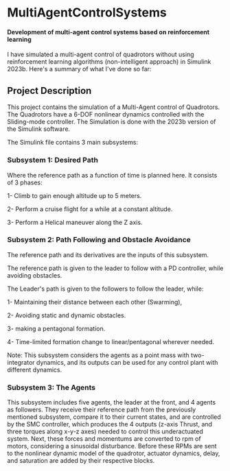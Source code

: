 # MultiAgentControlSystems
#### Development of multi-agent control systems based on reinforcement learning

I have simulated a multi-agent control of quadrotors without using reinforcement learning algorithms (non-intelligent approach) in Simulink 2023b.
Here's a summary of what I've done so far:

## Project Description
This project contains the simulation of a Multi-Agent control of Quadrotors. The Quadrotors have a 6-DOF nonlinear dynamics controlled with the Sliding-mode controller. The Simulation is done with the 2023b version of the Simulink software.

The Simulink file contains 3 main subsystems:

### Subsystem 1: Desired Path

Where the reference path as a function of time is planned here. It consists of 3 phases:

1- Climb to gain enough altitude up to 5 meters.

2- Perform a cruise flight for a while at a constant altitude.

3- Perform a Helical maneuver along the Z axis.


### Subsystem 2: Path Following and Obstacle Avoidance 


The reference path and its derivatives are the inputs of this subsystem.

The reference path is given to the leader to follow with a PD controller, while avoiding obstacles.

The Leader's path is given to the followers to follow the leader, while:

1- Maintaining their distance between each other (Swarming),

2- Avoiding static and dynamic obstacles.

3- making a pentagonal formation.

4- Time-limited formation change to linear/pentagonal wherever needed.

Note: This subsystem considers the agents as a point mass with two-integrator dynamics, and its outputs can be used for any control plant with different dynamics.



### Subsystem 3: The Agents 

This subsystem includes five agents, the leader at the front, and 4 agents as followers. They receive their reference path from the previously mentioned subsystem, compare it to their current states, and are controlled by the SMC controller, which produces the 4 outputs (z-axis Thrust, and three torques along x-y-z axes) needed to control this underactuated system. Next, these forces and momentums are converted to rpm of motors, considering a sinusoidal disturbance. Before these RPMs are sent to the nonlinear dynamic model of the quadrotor, actuator dynamics, delay, and saturation are added by their respective blocks.
